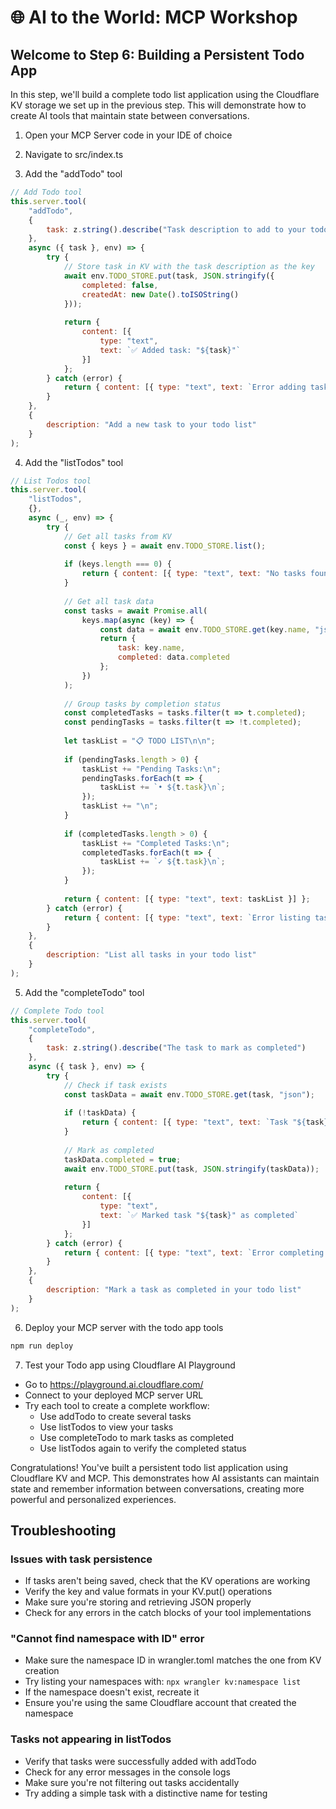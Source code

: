 # 🌐 AI to the World: MCP Workshop

## Welcome to Step 6: Building a Persistent Todo App

In this step, we'll build a complete todo list application using the Cloudflare KV storage we set up in the previous step. This will demonstrate how to create AI tools that maintain state between conversations.

1) Open your MCP Server code in your IDE of choice

2) Navigate to src/index.ts

3) Add the "addTodo" tool

```javascript
// Add Todo tool
this.server.tool(
    "addTodo",
    { 
        task: z.string().describe("Task description to add to your todo list")
    },
    async ({ task }, env) => {
        try {
            // Store task in KV with the task description as the key
            await env.TODO_STORE.put(task, JSON.stringify({
                completed: false,
                createdAt: new Date().toISOString()
            }));
            
            return { 
                content: [{ 
                    type: "text", 
                    text: `✅ Added task: "${task}"` 
                }] 
            };
        } catch (error) {
            return { content: [{ type: "text", text: `Error adding task: ${error.message}` }] };
        }
    },
    {
        description: "Add a new task to your todo list"
    }
);
```

4) Add the "listTodos" tool

```javascript
// List Todos tool
this.server.tool(
    "listTodos",
    {},
    async (_, env) => {
        try {
            // Get all tasks from KV
            const { keys } = await env.TODO_STORE.list();
            
            if (keys.length === 0) {
                return { content: [{ type: "text", text: "No tasks found in your todo list" }] };
            }
            
            // Get all task data
            const tasks = await Promise.all(
                keys.map(async (key) => {
                    const data = await env.TODO_STORE.get(key.name, "json");
                    return { 
                        task: key.name, 
                        completed: data.completed 
                    };
                })
            );
            
            // Group tasks by completion status
            const completedTasks = tasks.filter(t => t.completed);
            const pendingTasks = tasks.filter(t => !t.completed);
            
            let taskList = "📋 TODO LIST\n\n";
            
            if (pendingTasks.length > 0) {
                taskList += "Pending Tasks:\n";
                pendingTasks.forEach(t => {
                    taskList += `• ${t.task}\n`;
                });
                taskList += "\n";
            }
            
            if (completedTasks.length > 0) {
                taskList += "Completed Tasks:\n";
                completedTasks.forEach(t => {
                    taskList += `✓ ${t.task}\n`;
                });
            }
            
            return { content: [{ type: "text", text: taskList }] };
        } catch (error) {
            return { content: [{ type: "text", text: `Error listing tasks: ${error.message}` }] };
        }
    },
    {
        description: "List all tasks in your todo list"
    }
);
```

5) Add the "completeTodo" tool

```javascript
// Complete Todo tool
this.server.tool(
    "completeTodo",
    { 
        task: z.string().describe("The task to mark as completed")
    },
    async ({ task }, env) => {
        try {
            // Check if task exists
            const taskData = await env.TODO_STORE.get(task, "json");
            
            if (!taskData) {
                return { content: [{ type: "text", text: `Task "${task}" not found` }] };
            }
            
            // Mark as completed
            taskData.completed = true;
            await env.TODO_STORE.put(task, JSON.stringify(taskData));
            
            return { 
                content: [{ 
                    type: "text", 
                    text: `✅ Marked task "${task}" as completed` 
                }] 
            };
        } catch (error) {
            return { content: [{ type: "text", text: `Error completing task: ${error.message}` }] };
        }
    },
    {
        description: "Mark a task as completed in your todo list"
    }
);
```

6) Deploy your MCP server with the todo app tools

```bash
npm run deploy
```

7) Test your Todo app using Cloudflare AI Playground

- Go to https://playground.ai.cloudflare.com/ 
- Connect to your deployed MCP server URL
- Try each tool to create a complete workflow:
  - Use addTodo to create several tasks
  - Use listTodos to view your tasks
  - Use completeTodo to mark tasks as completed
  - Use listTodos again to verify the completed status

Congratulations! You've built a persistent todo list application using Cloudflare KV and MCP. This demonstrates how AI assistants can maintain state and remember information between conversations, creating more powerful and personalized experiences.

## Troubleshooting

### Issues with task persistence
- If tasks aren't being saved, check that the KV operations are working
- Verify the key and value formats in your KV.put() operations
- Make sure you're storing and retrieving JSON properly
- Check for any errors in the catch blocks of your tool implementations

### "Cannot find namespace with ID" error
- Make sure the namespace ID in wrangler.toml matches the one from KV creation
- Try listing your namespaces with: `npx wrangler kv:namespace list`
- If the namespace doesn't exist, recreate it
- Ensure you're using the same Cloudflare account that created the namespace

### Tasks not appearing in listTodos
- Verify that tasks were successfully added with addTodo
- Check for any error messages in the console logs
- Make sure you're not filtering out tasks accidentally
- Try adding a simple task with a distinctive name for testing